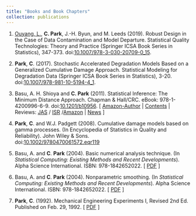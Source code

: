 ```yaml
---
title: "Books and Book Chapters"
collection: publications
---
```

1. [Ouyang, L.](https://cn.linkedin.com/in/linhan-ouyang-94834b41), **C. Park**, J.-H. Byun, and M. Leeds (2019). 
Robust Design in the Case of Data Contamination and Model Departure. 
Statistical Quality Technologies: Theory and Practice 
(Springer ICSA Book Series in Statistics), 347-373.
doi:[10.1007/978-3-030-20709-0_15](https://doi.org/10.1007/978-3-030-20709-0_15).

1. **Park**, **C**. (2017). 
Stochastic Accelerated Degradation Models Based on a Generalized Cumulative Damage Approach. 
Statistical Modeling for Degradation Data (Springer ICSA Book Series in Statistics), 3-20.   
doi:[10.1007/978-981-10-5194-4_1](https://doi.org/10.1007/978-981-10-5194-4_1).

1. Basu, A.  H. Shioya and **C. Park** (2011). 
Statistical Inference: The Minimum Distance Approach. 
Chapman & Hall/CRC. eBook: 978-1-4200996-6-9.
doi:[10.1201/b10956](https://doi.org/10.1201/b10956).
[ [Amazon-Author](https://www.amazon.com/Chanseok-Park/e/B005NE2GU0) | [Contents](https://drive.google.com/file/d/1NJvF_C64PCWghKrpYywh3-RIzC3kH340/view) | Reviews: [JAS](https://drive.google.com/file/d/1cMPIdlFz5yH4NfMgzaoUVjokov710jqm/view) / [ISR](https://drive.google.com/file/d/1CAp-00xAtgJ-wROS6NZtYyfiF3y8fv1c/view) /[Amazon](https://drive.google.com/file/d/14eOIb_xBV6UdL5I0950J-URM-Kq0TaEs/view)  |  [News](https://drive.google.com/file/d/1CItIjdAlhTecrXdsXYw6S40tbp5cZPF2/view) ]

1. **Park**, **C**. and W.J. Padgett (2008).
Cumulative damage models based on gamma processes. (In Encyclopedia of Statistics in Quality and Reliability). John Wiley & Sons.   
doi:[10.1002/9780470061572.eqr119](https://doi.org/10.1002/9780470061572.eqr119)

1. Basu, A. and **C**. **Park** (2004).
Basic numerical analysis technique.
(In _Statistical Computing: Existing Methods and Recent Developments_).
Alpha Science International. ISBN: 978-1842652022.
[ [PDF](https://github.com/AppliedStat/files/tree/master/Book-2) ]

1. Basu, A. and **C**. **Park** (2004).
Nonparametric smoothing.
(In _Statistical Computing: Existing Methods and Recent Developments_).
Alpha Science International. ISBN: 978-1842652022.
[ [PDF](https://github.com/AppliedStat/files/tree/master/Book-2) ]

1. **Park**, **C**. (1992).
Mechanical Engineering Experiments I, Revised 2nd Ed.
Published on Feb. 29, 1992. 
[ [PDF](https://github.com/AppliedStat/files/tree/master/Book-1) ]


